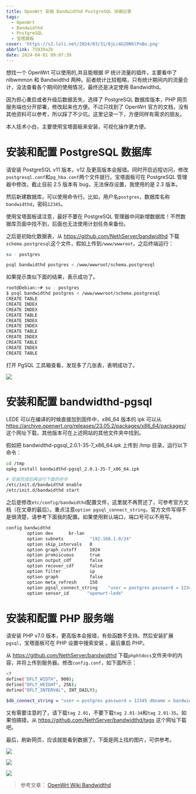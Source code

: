 ```yaml
---
title: OpenWrt 安装 Bandwidthd PostgreSQL 详细记录
tags:
  - OpenWrt
  - Bandwidthd
  - PostgreSQL
  - 宝塔面板
cover: 'https://s2.loli.net/2024/03/31/8jLc4G2ONhlPnBo.png'
abbrlink: 75939a2b
date: 2024-04-01 09:07:39
---
```



想找一个 OpenWrt 可以使用的,并且能根据 IP 统计流量的插件，主要看中了 nlbwmmon 和 Bandwidthd 两种。前者统计比较粗略，只有统计期间内的流量合计，没法查看各个期间的使用情况，最终还是决定使用 Bandwidthd。

因为担心重启或者升级后数据丢失，选择了 PostgreSQL 数据库版本，PHP 网页服务端也分开部署，修改起来也方便。不过只找到了 OpenWrt 官方的文档，没有其他资料可以参考，所以踩了不少坑。这里记录一下，方便同样有需求的朋友。

本人技术小白，主要使用宝塔面板来安装，可视化操作更方便。

# 安装和配置 PostgreSQL 数据库

请安装 PostgreSQL v11 版本，v12 及更高版本会报错。同时开启远程访问，修改`postgresql.conf`和`pg_hba.conf`两个文件就行。宝塔面板可在 PostgreSQL 管理器中修改，截止目前 2.5 版本有 bug，无法保存设置，我使用的是 2.3 版本。

然后新建数据库，可以使用命令行。比如，用户名`postgres`，数据库名称`bandwidthd`，密码`12345`。

使用宝塔面板请注意，最好不要在  PostgreSQL 管理器中间新增数据库！不然数据库页面中找不到，后面也无法使用计划任务来备份。

之后是初始化数据表，从 https://github.com/NethServer/bandwidthd 下载`schema.postgresql`这个文件，假如上传到`/www/wwwroot`，之后终端运行：

```bash
su - postgres

psql bandwidthd postgres < /www/wwwroot/schema.postgresql
```

如果提示类似下面的结果，表示成功了。

```bash
root@Debian:~# su - postgres
$ psql bandwidthd postgres < /www/wwwroot/schema.postgresql
CREATE TABLE
CREATE INDEX
CREATE INDEX
CREATE TABLE
CREATE INDEX
CREATE INDEX
CREATE TABLE
CREATE INDEX
CREATE TABLE
CREATE INDEX
CREATE TABLE
```

打开 PgSQL 工具箱查看，发现多了几张表，表明成功了。

![](https://s2.loli.net/2024/03/20/V47o1wnsQkuv93U.png)

# 安装和配置 bandwidthd-pgsql

LEDE 可以在编译的时候直接加到固件中，x86_64 版本的 ipk 可以从 https://archive.openwrt.org/releases/23.05.2/packages/x86_64/packages/ 这个网址下载，其他版本可在上述网站的其他文件夹中找到。

假如把 bandwidthd-pgsql_2.0.1-35-7_x86_64.ipk 上传到 /tmp 目录，运行以下命令：

```bash
cd /tmp
opkg install bandwidthd-pgsql_2.0.1-35-7_x86_64.ipk

# 安装完成后再运行下面的命令
/etc/init.d/bandwidthd enable
/etc/init.d/bandwidthd start
```

之后是修改`etc/config/bandwidthd`配置文件，这里就不再赘述了，可参考官方文档（在文章的最后）。重点注意`option pgsql_connect_string`，官方文件写得不是很清楚，请参考下面我的配置。如果使用默认端口，端口号可以不用写。

```bash
config bandwidthd
        option dev      br-lan
        option subnets          "192.168.1.0/24"
        option skip_intervals   0
        option graph_cutoff     1024
        option promiscuous      true
        option output_cdf       false
        option recover_cdf      false
        option filter           ip
        option graph            false
        option meta_refresh     150
        option pgsql_connect_string    "user = postgres password = 12345 dbname = bandwidthd host = 192.168.1.1 port = 8888"
        option sensor_id       "openwrt-lede"
```

# 安装和配置 PHP 服务端

请安装 PHP v7.0 版本，更高版本会报错，有些函数不支持。然后安装扩展`pgsql`，宝塔面板可在 PHP 设置中搜索安装 。最后重启 PHP。


从 https://github.com/NethServer/bandwidthd 下载`phphtdocs`文件夹中的内容，并将上传到服务器。修改`config.conf`，如下面所示：

```bash
<?
define("DFLT_WIDTH", 900);
define("DFLT_HEIGHT", 256);
define("DFLT_INTERVAL", INT_DAILY);

$db_connect_string = "user = postgres password = 12345 dbname = bandwidthd host = 192.168.1.1 port = 8888";

```

又有需要注意的了，请下载`tag 2.01`，不要下载`tag 2.01-34`和`tag 2.01-35`。如果怕搞错，从 https://github.com/NethServer/bandwidthd/tags 这个网址下载吧。

最后，刷新网页，应该就能看到数据了。下面是网上找的图片，可供参考。

![](https://bandwidthd.sourceforge.net/bandwidthd-top2.png)

![](https://bandwidthd.sourceforge.net/bandwidthd-graphs.png)

![](https://bandwidthd.sourceforge.net/bandwidthd-search.png)


> 参考文章：
> [OpenWrt Wiki Bandwidthd](https://openwrt.org/docs/guide-user/services/network_monitoring/bandwidthd)

